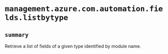 # `management.azure.com.automation.fields.listbytype`

## `summary`
Retrieve a list of fields of a given type identified by module name.


